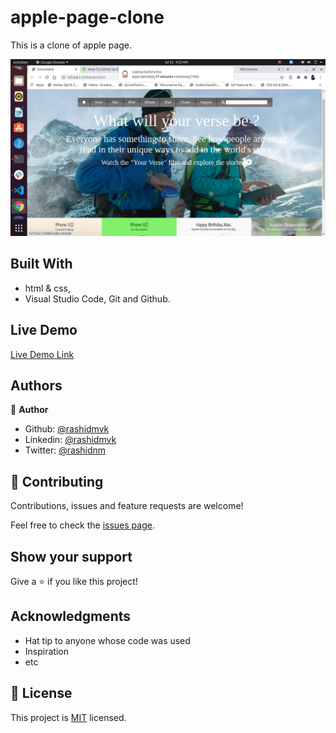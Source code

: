 # apple-page-clone
This is a clone of apple page.

![screenshot](images/scrnshot.png)

## Built With

- html & css,
- Visual Studio Code, Git and Github.

## Live Demo
[Live Demo Link](https://rashidmvk.github.io/)

## Authors

👤 **Author**

- Github: [@rashidmvk](https://github.com/rashidmvk)
- Linkedin: [@rashidmvk](https://www.linkedin.com/in/rashidmvk)
- Twitter: [@rashidnm](https:www.twitter.com/rashidnm)

## 🤝 Contributing

Contributions, issues and feature requests are welcome!

Feel free to check the [issues page](issues/).

## Show your support

Give a ⭐️ if you like this project!

## Acknowledgments

- Hat tip to anyone whose code was used
- Inspiration
- etc

## 📝 License

This project is [MIT](lic.url) licensed.
